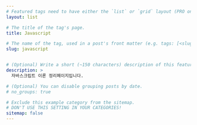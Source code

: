 ```yaml
---
# Featured tags need to have either the `list` or `grid` layout (PRO only).
layout: list

# The title of the tag's page.
title: Javascript

# The name of the tag, used in a post's front matter (e.g. tags: [<slug>]).
slug: javascript


# (Optional) Write a short (~150 characters) description of this featured tag.
description: >
  자바스크립트 이론 정리페이지입니다.

# (Optional) You can disable grouping posts by date.
# no_groups: true

# Exclude this example category from the sitemap.
# DON'T USE THIS SETTING IN YOUR CATEGORIES!
sitemap: false
---
```

